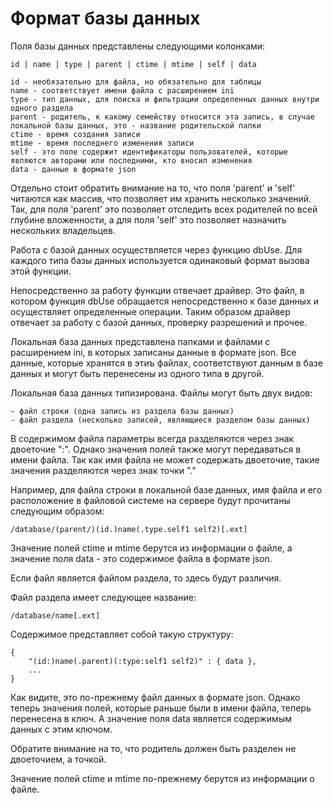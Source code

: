 # Формат базы данных

Поля базы данных представлены следующими колонками:

	id | name | type | parent | ctime | mtime | self | data

	id - необязательно для файла, но обязательно для таблицы
	name - соответствует имени файла с расширением ini
	type - тип данных, для поиска и фильтрации определенных данных внутри одного раздела
	parent - родитель, к какому семейству относится эта запись, в случае локальной базы данных, это - название родительской папки
	ctime - время создания записи
	mtime - время последнего изменения записи
	self - это поле содержит идентификаторы пользователей, которые являются авторами или последними, кто вносил изменения
	data - данные в формате json

Отдельно стоит обратить внимание на то, что поля 'parent' и 'self' читаются как массив, что позволяет им хранить несколько значений. Так, для поля 'parent' это позволяет отследить всех родителей по всей глубине вложенности, а для поля 'self' это позволяет назначить нескольких владельцев.

Работа с базой данных осуществляется через функцию dbUse. Для каждого типа базы данных используется одинаковый формат вызова этой функции.

Непосредственно за работу функции отвечает драйвер. Это файл, в котором функция dbUse обращается непосредственно к базе данных и осуществляет определенные операции. Таким образом драйвер отвечает за работу с базой данных, проверку разрешений и прочее.

Локальная база данных представлена папками и файлами с расширением ini, в которых записаны данные в формате json. Все данные, которые хранятся в этиъ файлах, соответствуют данным в базе данных и могут быть перенесены из одного типа в другой.

Локальная база данных типизирована. Файлы могут быть двух видов:

	- файл строки (одна запись из раздела базы данных)
	- файл раздела (несколько записей, являющиеся разделом базы данных)

В содержимом файла параметры всегда разделяются через знак двоеточие ":". Однако значения полей также могут передаваться в имени файла. Так как имя файла не может содержать двоеточие, такие значения разделяются через знак точки "."

Например, для файла строки в локальной базе данных, имя файла и его расположение в файловой системе на сервере будут прочитаны следующим образом:

	/database/(parent/)(id.)name(.type.self1 self2)[.ext]

Значение полей ctime и mtime берутся из информации о файле, а значение поля data - это содержимое файла в формате json.

Если файл является файлом раздела, то здесь будут различия.

Файл раздела имеет следующее название:

	/database/name[.ext]

Содержимое представляет собой такую структуру:

	{
		"(id:)name(.parent)(:type:self1 self2)" : { data },
		...
	}
	
Как видите, это по-прежнему файл данных в формате json. Однако теперь значения полей, которые раньше были в имени файла, теперь перенесена в ключ. А значение поля data является содержимым данных с этим ключом.

Обратите внимание на то, что родитель должен быть разделен не двоеточием, а точкой.

Значение полей ctime и mtime по-прежнему берутся из информации о файле.


